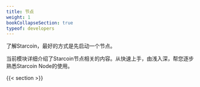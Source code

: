 ```yaml
---
title: 节点
weight: 1
bookCollapseSection: true
typeof: developers
---
```


了解Starcoin，最好的方式是先启动一个节点。

当前模块详细介绍了Starcoin节点相关的内容。从快速上手，由浅入深，帮您逐步熟悉Starcoin Node的使用。

<!--more-->

{{< section >}}
